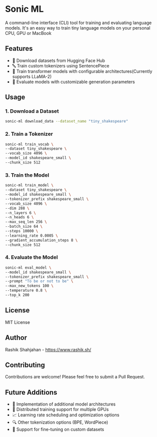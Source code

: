 # Sonic ML

A command-line interface (CLI) tool for training and evaluating language models. It's an easy way to train tiny language models on your personal CPU, GPU or MacBook

## Features

- 🔄 Download datasets from Hugging Face Hub
- 🔤 Train custom tokenizers using SentencePiece
- 🧠 Train transformer models with configurable architectures(Currently supports LLaMA-2)
- 🚀 Evaluate models with customizable generation parameters

## Usage

### 1. Download a Dataset

```bash
sonic-ml download_data --dataset_name "tiny_shakespeare"
```

### 2. Train a Tokenizer

```bash
sonic-ml train_vocab \
--dataset tiny_shakespeare \
--vocab_size 4096 \
--model_id shakespeare_small \
--chunk_size 512
```

### 3. Train the Model

```bash
sonic-ml train_model \
--dataset tiny_shakespeare \
--model_id shakespeare_small \
--tokenizer_prefix shakespeare_small \
--vocab_size 4096 \
--dim 288 \
--n_layers 6 \
--n_heads 6 \
--max_seq_len 256 \
--batch_size 64 \
--steps 10000 \
--learning_rate 0.0005 \
--gradient_accumulation_steps 8 \
--chunk_size 512
```

### 4. Evaluate the Model

```bash
sonic-ml eval_model \
--model_id shakespeare_small \
--tokenizer_prefix shakespeare_small \
--prompt "To be or not to be" \
--max_new_tokens 100 \
--temperature 0.8 \
--top_k 200
```

## License

MIT License

## Author

Rashik Shahjahan - https://www.rashik.sh/
## Contributing

Contributions are welcome! Please feel free to submit a Pull Request.

## Future Additions

- 🔄 Implementation of additional model architectures 
- 🚀 Distributed training support for multiple GPUs
- 📈 Learning rate scheduling and optimization options
- 🔍 Other tokenization options (BPE, WordPiece)
- 📝 Support for fine-tuning on custom datasets

